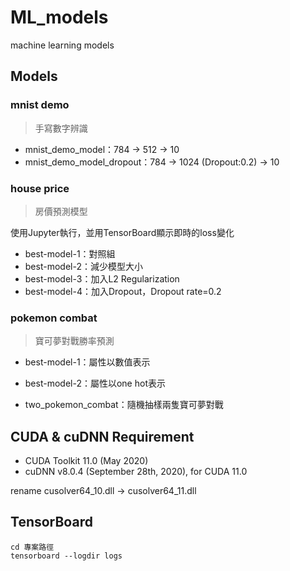 # ML_models
machine learning models

## Models
### mnist demo
> 手寫數字辨識

* mnist_demo_model：784 -> 512 -> 10
* mnist_demo_model_dropout：784 -> 1024 (Dropout:0.2) -> 10

### house price
> 房價預測模型

使用Jupyter執行，並用TensorBoard顯示即時的loss變化

* best-model-1：對照組
* best-model-2：減少模型大小
* best-model-3：加入L2 Regularization
* best-model-4：加入Dropout，Dropout rate=0.2

### pokemon combat
> 寶可夢對戰勝率預測

* best-model-1：屬性以數值表示
* best-model-2：屬性以one hot表示

* two_pokemon_combat：隨機抽樣兩隻寶可夢對戰

## CUDA & cuDNN Requirement
* CUDA Toolkit 11.0 (May 2020)  
* cuDNN v8.0.4 (September 28th, 2020), for CUDA 11.0

rename cusolver64_10.dll -> cusolver64_11.dll

## TensorBoard

```
cd 專案路徑
tensorboard --logdir logs
```
